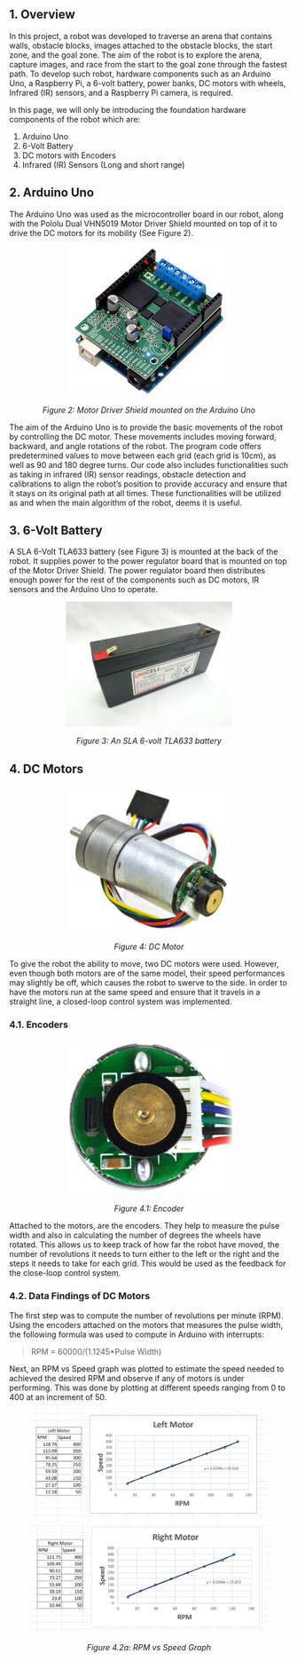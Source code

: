 ## 1. Overview
In this project, a robot was developed to traverse an arena that contains walls, obstacle blocks, images attached to the obstacle blocks, the start zone, and the goal zone. The aim of the robot is to explore the arena, capture images, and race from the start to the goal zone through the fastest path. To develop such robot, hardware components such as an Arduino Uno, a Raspberry Pi, a 6-volt battery, power banks, DC motors with wheels, Infrared (IR) sensors, and a Raspberry Pi camera, is required.

In this page, we will only be introducing the foundation hardware components of the robot which are:
1. Arduino Uno
2. 6-Volt Battery
3. DC motors with Encoders
4. Infrared (IR) Sensors (Long and short range)


## 2. Arduino Uno
The Arduino Uno was used as the microcontroller board in our robot, along with the Pololu Dual VHN5019 Motor Driver Shield mounted on top of it to drive the DC motors for its mobility (See Figure 2).

<p align="center">
  <img src="README%20Images/0J5212.300.jpg" width="300" title="Arduino UNO">
</p>

<div align="center"><i>Figure 2: Motor Driver Shield mounted on the Arduino Uno</i></div>

The aim of the Arduino Uno is to provide the basic movements of the robot by controlling the DC motor. These movements includes moving forward, backward, and angle rotations of the robot. The program code offers predetermined values to move between each grid (each grid is 10cm), as well as 90 and 180 degree turns. Our code also includes functionalities such as taking in infrared (IR) sensor readings, obstacle detection and calibrations to align the robot’s position to provide accuracy and ensure that it stays on its original path at all times. These functionalities will be utilized as and when the main algorithm of the robot, deems it is useful.


## 3. 6-Volt Battery
A SLA 6-Volt TLA633 battery (see Figure 3) is mounted at the back of the robot. It supplies power to the power regulator board that is mounted on top of the Motor Driver Shield. The power regulator board then distributes enough power for the rest of the components such as DC motors, IR sensors and the Arduino Uno to operate.

<p align="center">
  <img src="README%20Images/6v-33ah-sealed-lead-acid-battery.jpg" width="300" title="6V Battery">
</p>

<div align="center"><i>Figure 3: An SLA 6-volt TLA633 battery</i></div>


## 4. DC Motors
<p align="center">
  <img src="README%20Images/DC_Motor_with_Encoder.jpg" width="300" title="DC Motor with Encoder">
</p>

<div align="center"><i>Figure 4: DC Motor</i></div>

To give the robot the ability to move, two DC motors were used. However, even though both motors are of the same model, their speed performances may slightly be off, which causes the robot to swerve to the side. In order to have the motors run at the same speed and ensure that it travels in a straight line, a closed-loop control system was implemented.


### 4.1. Encoders
<p align="center">
  <img src="README%20Images/Encoder.jpg" width="300" title="Encoder">
</p>

<div align="center"><i>Figure 4.1: Encoder</i></div>

Attached to the motors, are the encoders. They help to measure the pulse width and also in calculating the number of degrees the wheels have rotated. This allows us to keep track of how far the robot have moved, the number of revolutions it needs to turn either to the left or the right and the steps it needs to take for each grid. This would be used as the feedback for the close-loop control system.


### 4.2. Data Findings of DC Motors
The first step was to compute the number of revolutions per minute (RPM). Using the encoders attached on the motors that measures the pulse width, the following formula was used to compute in Arduino with interrupts:

> RPM = 60000/(1.1245*Pulse Width)

Next, an RPM vs Speed graph was plotted to estimate the speed needed to achieved the desired RPM and observe if any of motors is under performing. This was done by plotting at different speeds ranging from 0 to 400 at an increment of 50.

<p align="center">
  <img src="README%20Images/LeftMotorRPM.xlsx-Excel.png" width="425" title="Left Motor RPM">
  <img src="README%20Images/RightMotorRPM.xlsx-Excel.png" width="425" title="Right Motor RPM">
</p>

<div align="center"><i>Figure 4.2a: RPM vs Speed Graph</i></div>